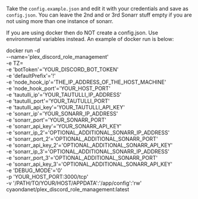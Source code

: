 Take the `config.example.json` and edit it with your credentials and save as `config.json`. You can leave the 2nd and or 3rd Sonarr stuff empty if you are not using more than one instance of sonarr.

If you are using docker then do NOT create a config.json. Use environmental variables instead.
An example of docker run is below:


docker run -d \
  --name='plex_discord_role_management' \
  -e TZ=<timezone> \
  -e 'botToken'='YOUR_DISCORD_BOT_TOKEN' \
  -e 'defaultPrefix'='!' \
  -e 'node_hook_ip'='THE_IP_ADDRESS_OF_THE_HOST_MACHINE' \
  -e 'node_hook_port'='YOUR_HOST_PORT' \
  -e 'tautulli_ip'='YOUR_TAUTULLI_IP_ADDRESS' \
  -e 'tautulli_port'='YOUR_TAUTULLI_PORT' \
  -e 'tautulli_api_key'='YOUR_TAUTULLI_API_KEY' \
  -e 'sonarr_ip'='YOUR_SONARR_IP_ADDRESS' \
  -e 'sonarr_port'='YOUR_SONARR_PORT' \
  -e 'sonarr_api_key'='YOUR_SONARR_API_KEY' \
  -e 'sonarr_ip_2'='OPTIONAL_ADDITIONAL_SONARR_IP_ADDRESS' \
  -e 'sonarr_port_2'='OPTIONAL_ADDITIONAL_SONARR_PORT' \
  -e 'sonarr_api_key_2'='OPTIONAL_ADDITIONAL_SONARR_API_KEY' \
  -e 'sonarr_ip_3'='OPTIONAL_ADDITIONAL_SONARR_IP_ADDRESS' \
  -e 'sonarr_port_3'='OPTIONAL_ADDITIONAL_SONARR_PORT' \
  -e 'sonarr_api_key_3'='OPTIONAL_ADDITIONAL_SONARR_API_KEY' \
  -e 'DEBUG_MODE'='0' \
  -p 'YOUR_HOST_PORT:3000/tcp' \
  -v '/PATH/TO/YOUR/HOST/APPDATA':'/app/config':'rw'   \
  cyaondanet/plex_discord_role_management:latest
